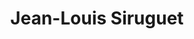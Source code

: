 ---
title: "Jean-Louis Siruguet"
url: /bavans/jean-louis-siruguet/
shop: approvisionnement médical
---